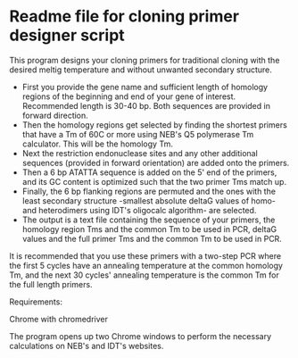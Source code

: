 # Readme file for cloning primer designer script

This program designs your cloning primers for traditional cloning with the desired meltig temperature and without unwanted secondary structure.

* First you provide the gene name and sufficient length of homology regions of the beginning and end of your gene of interest. Recommended length is 30-40 bp. Both sequences are provided in forward direction.
* Then the homology regions get selected by finding the shortest primers that have a Tm of 60C or more using NEB's Q5 polymerase Tm calculator. This will be the homology Tm.
* Next the restriction endonuclease sites and any other additional sequences (provided in forward orientation) are added onto the primers.
* Then a 6 bp ATATTA sequence is added on the 5' end of the primers, and its GC content is optimized such that the two primer Tms match up.
* Finally, the 6 bp flanking regions are permuted and the ones with the least secondary structure -smallest absolute deltaG values of homo- and heterodimers using IDT's oligocalc algorithm- are selected.
* The output is a text file containing the sequence of your primers, the homology region Tms and the common Tm to be used in PCR, deltaG values and the full primer Tms and the common Tm to be used in PCR.

It is recommended that you use these primers with a two-step PCR where the first 5 cycles have an annealing temperature at the common homology Tm, and the next 30 cycles' annealing temperature is the common Tm for the full length primers.

Requirements:

Chrome with chromedriver

The program opens up two Chrome windows to perform the necessary calculations on NEB's and IDT's websites.

